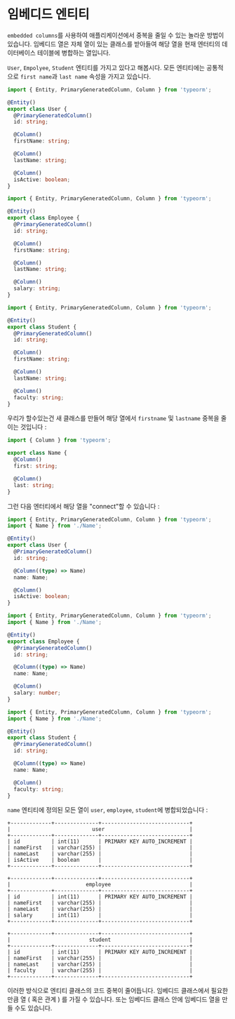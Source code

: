 # 임베디드 엔티티

`embedded columns`를 사용하여 애플리케이션에서 중복을 줄일 수 있는 놀라운 방법이 있습니다. 임베디드 열은 자체 열이 있는 클래스를 받아들여 해당 열을 현재 엔터티의 데이터베이스 테이블에 병합하는 열입니다.

`User`, `Empolyee`, `Student` 엔티티를 가지고 있다고 해봅시다. 모든 엔티티에는 공통적으로 `first name`과 `last name` 속성을 가지고 있습니다.

```typescript
import { Entity, PrimaryGeneratedColumn, Column } from 'typeorm';

@Entity()
export class User {
  @PrimaryGeneratedColumn()
  id: string;

  @Column()
  firstName: string;

  @Column()
  lastName: string;

  @Column()
  isActive: boolean;
}
```

```typescript
import { Entity, PrimaryGeneratedColumn, Column } from 'typeorm';

@Entity()
export class Employee {
  @PrimaryGeneratedColumn()
  id: string;

  @Column()
  firstName: string;

  @Column()
  lastName: string;

  @Column()
  salary: string;
}
```

```typescript
import { Entity, PrimaryGeneratedColumn, Column } from 'typeorm';

@Entity()
export class Student {
  @PrimaryGeneratedColumn()
  id: string;

  @Column()
  firstName: string;

  @Column()
  lastName: string;

  @Column()
  faculty: string;
}
```

우리가 할수있는건 새 클래스를 만들어 해당 열에서 `firstname` 및 `lastname` 중복을 줄이는 것입니다 :

```typescript
import { Column } from 'typeorm';

export class Name {
  @Column()
  first: string;

  @Column()
  last: string;
}
```

그런 다음 엔터티에서 해당 열을 "connect"할 수 있습니다 :

```typescript
import { Entity, PrimaryGeneratedColumn, Column } from 'typeorm';
import { Name } from './Name';

@Entity()
export class User {
  @PrimaryGeneratedColumn()
  id: string;

  @Column((type) => Name)
  name: Name;

  @Column()
  isActive: boolean;
}
```

```typescript
import { Entity, PrimaryGeneratedColumn, Column } from 'typeorm';
import { Name } from './Name';

@Entity()
export class Employee {
  @PrimaryGeneratedColumn()
  id: string;

  @Column((type) => Name)
  name: Name;

  @Column()
  salary: number;
}
```

```typescript
import { Entity, PrimaryGeneratedColumn, Column } from 'typeorm';
import { Name } from './Name';

@Entity()
export class Student {
  @PrimaryGeneratedColumn()
  id: string;

  @Column((type) => Name)
  name: Name;

  @Column()
  faculty: string;
}
```

`name` 엔티티에 정의된 모든 열이 `user`, `employee`, `student`에 병합되었습니다 :

```shell
+-------------+--------------+----------------------------+
|                          user                           |
+-------------+--------------+----------------------------+
| id          | int(11)      | PRIMARY KEY AUTO_INCREMENT |
| nameFirst   | varchar(255) |                            |
| nameLast    | varchar(255) |                            |
| isActive    | boolean      |                            |
+-------------+--------------+----------------------------+

+-------------+--------------+----------------------------+
|                        employee                         |
+-------------+--------------+----------------------------+
| id          | int(11)      | PRIMARY KEY AUTO_INCREMENT |
| nameFirst   | varchar(255) |                            |
| nameLast    | varchar(255) |                            |
| salary      | int(11)      |                            |
+-------------+--------------+----------------------------+

+-------------+--------------+----------------------------+
|                         student                         |
+-------------+--------------+----------------------------+
| id          | int(11)      | PRIMARY KEY AUTO_INCREMENT |
| nameFirst   | varchar(255) |                            |
| nameLast    | varchar(255) |                            |
| faculty     | varchar(255) |                            |
+-------------+--------------+----------------------------+
```

이러한 방식으로 엔티티 클래스의 코드 중복이 줄어듭니다. 임베디드 클래스에서 필요한만큼 열 ( 혹은 관계 ) 를 가질 수 있습니다. 또는 임베디드 클래스 안에 임베디드 열을 만들 수도 있습니다.
